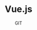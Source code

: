 ---
layout: category
title: "Vue.js"
subtitle: GIT
image: "/uploads/covers/vue.jpeg"
sitemap: true
label: vue
excerpt: "O Vue.js é um framework JavaScript de código-aberto, focado no desenvolvimento de interfaces de usuário e aplicativos de página única."

---